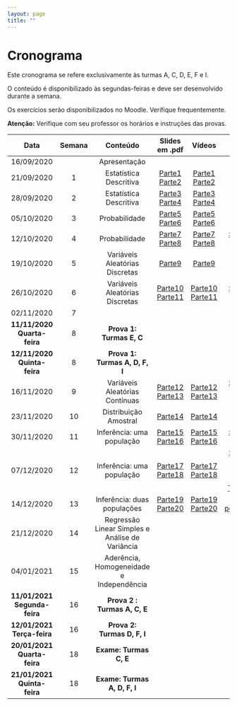 ```yaml
---
layout: page
title: ""
---
```


# Cronograma

Este cronograma se refere exclusivamente às turmas A, C, D, E, F e I.

O conteúdo é disponibilizado às segundas-feiras e deve ser desenvolvido durante a semana.

Os exercícios serão disponibilizados no Moodle. Verifique frequentemente.

**Atenção:** Verifique com seu professor os horários e instruções das provas.

| Data          | Semana  | Conteúdo | Slides em .pdf   | Vídeos  | Extras |
|:-------------:|:-------:| :-------:| :---------------:|:-------:|:------:|
| 16/09/2020    |         | Apresentação              |        
| 21/09/2020    |   1     | Estatística Descritiva    | [Parte1](http://me414-unicamp.github.io/aulas/slides/parte01/parte01.pdf) [Parte2](http://me414-unicamp.github.io/aulas/slides/parte02/parte02.pdf) | [Parte1](https://drive.google.com/drive/folders/1YhZjqt_9QJbr81BNh7N0GREb2RxBUMOE?usp=sharing) [Parte2](https://drive.google.com/drive/folders/1YlTJt_MdPiqoV9vDIfXTxpv0KIAL1Xqk?usp=sharing) | [GRETL](https://drive.google.com/file/d/1WmPDVYvaCEgNIFppkJ96Rg4aut2-huIQ/view?usp=sharing)
| 28/09/2020    |   2     | Estatística Descritiva    |  [Parte3](http://me414-unicamp.github.io/aulas/slides/parte03/parte03.pdf) [Parte4](http://me414-unicamp.github.io/aulas/slides/parte04/parte04.pdf)   |  [Parte3](https://drive.google.com/drive/folders/1EgkZy6aTnawO5Ra6P1Y0G9hRV2CBJr91?usp=sharing)  [Parte4](https://drive.google.com/drive/folders/18Z0pLSbMEmAsFFMNC6Jnn0pGFHiLDK8F?usp=sharing)
| 05/10/2020    |   3     | Probabilidade             | [Parte5](http://me414-unicamp.github.io/aulas/slides/parte05/parte05.pdf) [Parte6](http://me414-unicamp.github.io/aulas/slides/parte06/parte06.pdf)   |    [Parte5](https://drive.google.com/drive/folders/1RnD9YZq1hioXV_Fzl2OqoUpm4tjkpFFo?usp=sharing) [Parte6](https://drive.google.com/drive/folders/1-bD-G0QovYhZitYEOkupD3Ch0KOT-JSB?usp=sharing)
| 12/10/2020    |   4     | Probabilidade             | [Parte7](http://me414-unicamp.github.io/aulas/slides/parte07/parte07.pdf) [Parte8](http://me414-unicamp.github.io/aulas/slides/parte08/parte08.pdf)  | [Parte7](https://drive.google.com/drive/folders/1d6VobTbrRmFNKjqmMzA6rDeyewnomeaz?usp=sharing) [Parte8](https://drive.google.com/drive/folders/1IoCsLpCNMiY1H2l1aXH3vVCfMgynaFmO?usp=sharing) | [Summary Song #1](https://youtu.be/lm53uqt-ln0)
| 19/10/2020    |   5     | Variáveis Aleatórias Discretas   |  [Parte9](http://me414-unicamp.github.io/aulas/slides/parte09/parte09.pdf)  |  [Parte9](https://drive.google.com/drive/folders/1SYM7vsO9SVx084EN73FLTfwCRe_hbRYq?usp=sharing)
| 26/10/2020    |   6     | Variáveis Aleatórias Discretas   | [Parte10](http://me414-unicamp.github.io/aulas/slides/parte10/parte10.pdf) [Parte11](http://me414-unicamp.github.io/aulas/slides/parte11/parte11.pdf) | [Parte10](https://drive.google.com/drive/folders/16I7ebZ0BZJEWjVfxPhdnwBjKVq1Dm5cW?usp=sharing) [Parte11](https://drive.google.com/drive/folders/1YOakSF7xbNLAkV4rEt-yVhYXKhMnhUCv?usp=sharing) | [Summary Song #2](https://youtu.be/ZINXFoQMZVs)
| 02/11/2020    |   7     |    |  
| **11/11/2020 Quarta-feira**   |   8     |  **Prova 1: Turmas E, C**       |   
| **12/11/2020 Quinta-feira**   |   8     |  **Prova 1: Turmas A, D, F, I** |      
| 16/11/2020    |   9     | Variáveis Aleatórias Contínuas    | [Parte12](http://me414-unicamp.github.io/aulas/slides/parte12/parte12.pdf) [Parte13](http://me414-unicamp.github.io/aulas/slides/parte13/parte13.pdf)   |  [Parte12](https://drive.google.com/drive/folders/18h5jsIjMVXA3clyzNk7HDyGFQ7ToRc-N?usp=sharing) [Parte13](https://drive.google.com/drive/folders/10Dw5LoXLo81HKqbFIGP2rLszZXM4z6L_?usp=sharing) | [Summary Song #3](https://youtu.be/Cy07eubC-jI) [Tabelas](http://me414-unicamp.github.io/about/Tabelas-impressao.pdf)
| 23/11/2020    |   10    | Distribuição Amostral     |  [Parte14](http://me414-unicamp.github.io/aulas/slides/parte14/parte14.pdf) | [Parte14](https://drive.google.com/drive/folders/1r5CXL-KnQ0aIkfprFl1IsJtqs-8zh7EC?usp=sharing)  
| 30/11/2020    |   11    | Inferência: uma população     | [Parte15](http://me414-unicamp.github.io/aulas/slides/parte15/parte15.pdf) [Parte16](http://me414-unicamp.github.io/aulas/slides/parte16/parte16.pdf)  |  [Parte15](https://drive.google.com/drive/folders/1ScJQjeT8n0SQGT1Spq8czCQfzv5J8VQx?usp=sharing) [Parte16](https://drive.google.com/drive/folders/1Nw2gqgCRwATkeCOmvjuZddeUfndS7Mtp?usp=sharing) | [Summary Song #5](https://youtu.be/sOFlR4C5YVs)
| 07/12/2020    |   12    | Inferência: uma população    |   [Parte17](http://me414-unicamp.github.io/aulas/slides/parte17/parte17.pdf) [Parte18](http://me414-unicamp.github.io/aulas/slides/parte18/parte18.pdf) |  [Parte17](https://drive.google.com/drive/folders/1Hkoh9qvMmkQtacoB7SS57ppnIggwLw_q?usp=sharing) [Parte18](https://drive.google.com/drive/folders/16Q8rwM0JjRoDOB8GCGRUp3qu7e80Uusg?usp=sharing) | [Summary Song #4](https://youtu.be/HTdo6xjfFHI) [Uma Senhora Toma Chá](http://me414-unicamp.github.io/aulas/slides/parte17a-SenhoraCha/parte17a)
| 14/12/2020    |   13    | Inferência: duas populações     |  [Parte19](http://me414-unicamp.github.io/aulas/slides/parte19/parte19.pdf) [Parte20](http://me414-unicamp.github.io/aulas/slides/parte20/parte20.pdf)   |  [Parte19](https://drive.google.com/drive/folders/1V78d7Z8Cd0HLwpTuVX8aOWvq19xZVHZU?usp=sharing) [Parte20](https://drive.google.com/drive/folders/1H0bmOSoZtOkWRrARRNrdd89Vj3AtPj3-?usp=sharing)  | [Teste de permutação](http://me414-unicamp.github.io/aulas/slides/parte20a/TestePermutacao.pdf) 
| 21/12/2020    |   14    | Regressão Linear Simples e Análise de Variância | <!-- [Parte23](http://me414-unicamp.github.io/aulas/slides/parte23/parte23.pdf) [Parte24](http://me414-unicamp.github.io/aulas/slides/parte24/parte24.pdf)  --> |
| 04/01/2021    |   15    | Aderência, Homogeneidade e Independência  | <!-- [Parte21](http://me414-unicamp.github.io/aulas/slides/parte21/parte21.pdf) [Parte22](http://me414-unicamp.github.io/aulas/slides/parte22/parte22.pdf) --> |
| **11/01/2021 Segunda-feira**  |   16     | **Prova 2 : Turmas A, C, E**  |   
| **12/01/2021 Terça-feira**    |   16     | **Prova 2: Turmas D, F, I**   |     
| **20/01/2021 Quarta-feira**   |   18     | **Exame: Turmas C, E**        |
| **21/01/2021 Quinta-feira**   |   18     | **Exame: Turmas A, D, F, I**  |

